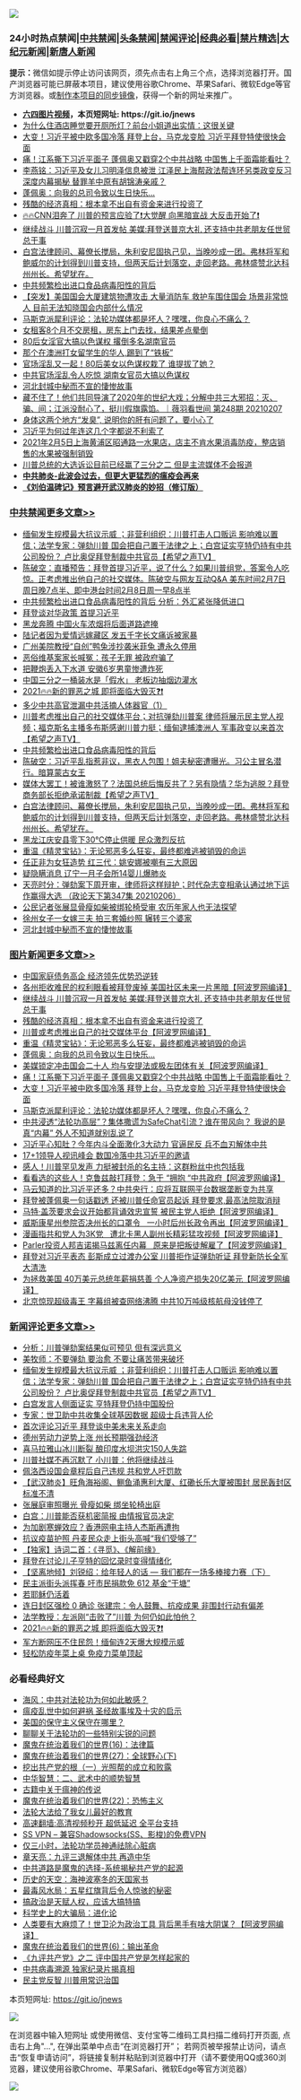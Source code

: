 ![](https://raw.githubusercontent.com/fqnews/bnews/master/64photo/fqnews-qr.jpg)

<div id="tt">
<h3>24小时热点禁闻|<a href="#%E4%B8%AD%E5%85%B1%E7%A6%81%E9%97%BB%E6%9B%B4%E5%A4%9A%E6%96%87%E7%AB%A0">中共禁闻</a>|<a href="#%E5%9B%BE%E7%89%87%E6%96%B0%E9%97%BB%E6%9B%B4%E5%A4%9A%E6%96%87%E7%AB%A0">头条禁闻</a>|<a href="#%E6%96%B0%E9%97%BB%E8%AF%84%E8%AE%BA%E6%9B%B4%E5%A4%9A%E6%96%87%E7%AB%A0">禁闻评论|<a href="#%E5%BF%85%E7%9C%8B%E7%BB%8F%E5%85%B8%E5%A5%BD%E6%96%87">经典必看|<a href="/video.md#%E7%A6%81%E7%89%87%E7%B2%BE%E9%80%89">禁片精选</a>|<a href="https://github.com/fqnews/djy/blob/master/gb/nf1351518.md#1">大纪元新闻</a>|<a href="https://github.com/fqnews/ntdtv/blob/master/gb/prog204.md#1">新唐人新闻</a></h3>
<div><b>提示：</b>微信如提示停止访问该网页，须先点击右上角三个点，选择浏览器打开。国产浏览器可能已屏蔽本项目，建议使用谷歌Chrome、苹果Safari、微软Edge等官方浏览器。或<a href="https://github.com/fqnews/bnews/blob/master/%E5%88%B6%E4%BD%9Cgit%E7%A6%81%E9%97%BB%E9%95%9C%E5%83%8F.md">制作本项目的同步镜像</a>，获得一个新的网址来推广。</div>
<ul>
<li><b><a href="http://d1.bdrive.tk/64.mp4" target="_blank">六四图片视频</a>，本页短网址: https://git.io/jnews</b></li>
<li><a href="/funmedia/20210207/1483062.md">为什么住酒店睡觉要开厕所灯？前台小姐道出实情：这很关键</a></li>
<li><a href="/topimagenews/20210207/1483099.md">大变！习近平被中欧多国冷落 拜登上台，马克龙变脸 习近平拜登特使很快会面</a></li>
<li><a href="/topimagenews/20210207/1483144.md">痛！江系撕下习近平面子 蓬佩奥又戳穿2个中共战略 中国售上千面霜能看吐？</a></li>
<li><a href="/comments/20210207/1483169.md">李燕铭：习近平及女儿习明泽信息被泄 江泽民上海帮政法帮连环另类政变反习 深度内幕揭秘 替罪羊中原有胡锦涛亲戚？</a></li>
<li><a href="/topimagenews/20210207/1483181.md">蓬佩奥：向我的总司令致以生日快乐…</a></li>
<li><a href="/topimagenews/20210207/1483255.md">残酷的经济真相：根本拿不出自有资金来进行投资了</a></li>
<li><a href="/cbnews/20210207/1483098.md">🔥🔥CNN泪奔了 川普的预言应验了❗大觉醒 向黑暗宣战 大反击开始了❗</a></li>
<li><a href="/topimagenews/20210207/1483265.md">继续战斗 川普沉寂一月首发帖 美媒:拜登送普京大礼 还支持中共老朋友任世贸总干事</a></li>
<li><a href="/comments/20210207/1483279.md">白宫法律顾问、幕僚长搅局，朱利安尼固执己见，当晚吵成一团。弗林将军和鲍威尔的计划得到川普支持，但两天后计划落空，走回老路。弗林盛赞北达科州州长。希望犹在。</a></li>
<li><a href="/cbnews/20210207/1483355.md">中共频繁检出进口食品病毒阳性的背后</a></li>
<li><a href="/bannedvideo/20210207/1483248.md">【突发】美国国会大厦建筑物遭攻击  大量消防车 救护车围住国会 场景非常惊人 目前无法知晓国会内部什么情况</a></li>
<li><a href="/comments/20210207/1482940.md">马斯克派犀利评论：法轮功媒体都是坏人？嘿嘿，你良心不痛么？</a></li>
<li><a href="/funmedia/20210207/1483039.md">女租客8个月不交房租，房东上门去找，结果差点晕倒</a></li>
<li><a href="/headline/20210207/1483229.md">80后女淫官大搞以色谋权 撂倒多名湖南官员</a></li>
<li><a href="/lifebaike/20210207/1483304.md">那个在澳洲打女留学生的华人,踢到了“铁板”</a></li>
<li><a href="/comments/20210208/1483394.md">官场淫乱又一起！80后美女以色谋权栽了 谁提拔了她？</a></li>
<li><a href="/comments/20210207/1483192.md">中共官场淫乱令人吃惊 湖南女官员大搞以色谋权</a></li>
<li><a href="/cbnews/20210207/1483146.md">河北封城中秘而不宣的悽惨故事</a></li>
<li><a href="/bannedvideo/20210207/1483281.md">藏不住了！他们共同导演了2020年的世纪大戏；分解中共三大邪招：灭、骗、间；江派没耐心了，挺川假旗露馅。｜薇羽看世间 第248期 20210207</a></li>
<li><a href="/comments/20210207/1483317.md">身体这两个地方“发臭”, 说明你的肝有问题了，要小心了</a></li>
<li><a href="/ccpdope/20210207/1483228.md">习近平为何过年连这几个字都说不利索了</a></li>
<li><a href="/bannedvideo/20210207/1483253.md">2021年2月5日上海黄浦区昭通路一水果店，店主不肯水果消毒防疫，整店销售的水果被强制销毁</a></li>
<li><a href="/bannedvideo/20210207/1483256.md">川普总统的大选诉讼目前已经赢了三分之二    但是主流媒体不会报道</a></li>
<li><b><a href="/comments/20200211/1275071.md" target="_blank">中共肺炎-此波会过去，但更大更猛烈的瘟疫会再来</a></b></li>
<li><b><a href="/comments/20200207/1272816.md" target="_blank">《刘伯温碑记》预言避开武汉肺炎的妙招（修订版）</a></b></li>
</ul>
</div>

<div class="catlist">
<h3><a href="/cbnews/" target="_blank">中共禁闻</a><span><a href="/cbnews/" target="_blank" rel="nofollow">更多文章>></a></span></h3>
<ul>
<li><a href="/comments/20210208/1483525.md" target="_blank">缅甸发生规模最大抗议示威 ；非营利组织：川普打击人口贩运 影响难以置信；法学专家：弹劾川普 国会把自己置于法律之上；白宫证实亨特仍持有中共公司股份？ 卢比奥促拜登制裁中共官员【希望之声TV】</a></li>
<li><a href="/cbnews/20210208/1483495.md" target="_blank">陈破空：直播预告：拜登首提习近平，说了什么？如果川普组党，答案令人吃惊。正考虑推出他自己的社交媒体。陈破空与网友互动Q&amp;A 美东时间2月7日周日晚7点半、即中港台时间2月8日周一早8点半</a></li>
<li><a href="/cbnews/20210208/1483483.md" target="_blank">中共频繁检出进口食品病毒阳性的背后 分析：外汇紧张降低进口</a></li>
<li><a href="/cbnews/20210208/1483477.md" target="_blank">拜登谈对华政策 首提习近平</a></li>
<li><a href="/cbnews/20210208/1483472.md" target="_blank">黑龙奔腾 中国火车浓烟将后面道路遮掩</a></li>
<li><a href="/cbnews/20210208/1483470.md" target="_blank">陆记者因为爱情远嫁藏区 发五千字长文痛诉被家暴</a></li>
<li><a href="/cbnews/20210208/1483469.md" target="_blank">广州美院教授“自创”鸭兔涉抄袭米菲兔 遭永久停用</a></li>
<li><a href="/cbnews/20210208/1483436.md" target="_blank">恶俗维基案家长喊冤：孩子无罪 被政府骗了</a></li>
<li><a href="/cbnews/20210208/1483427.md" target="_blank">把鞭炮丢入下水道 安徽6岁男童惨遭炸死</a></li>
<li><a href="/cbnews/20210208/1483418.md" target="_blank">中国三分之一桶装水是「假水」 老板边抽烟边灌水</a></li>
<li><a href="/comments/20210208/1483412.md" target="_blank">2021🔥🔥新的罪恶之城 即将面临大毁灭❓❗</a></li>
<li><a href="/cbnews/20210207/1483381.md" target="_blank">多少中共高官泄漏中共活摘人体器官（1）</a></li>
<li><a href="/comments/20210207/1483360.md" target="_blank">川普考虑推出自己的社交媒体平台；对抗弹劾川普案 律师将展示民主党人视频；福克斯名主播多布斯感谢川普力挺；缅甸逮捕澳洲人 军事政变以来首次【希望之声TV】</a></li>
<li><a href="/cbnews/20210207/1483355.md" target="_blank">中共频繁检出进口食品病毒阳性的背后</a></li>
<li><a href="/cbnews/20210207/1483334.md" target="_blank">陈破空：习近平乱指惹非议，黑衣人包围！姐夫秘密遭曝光。习公主冒名潜行。暗算蒙古女王</a></li>
<li><a href="/comments/20210207/1483295.md" target="_blank">媒体大罢工！被谁激怒了？法国总统后悔反共了？另有隐情？华为逃脱？拜登商务部长拒绝承诺制裁【希望之声TV】</a></li>
<li><a href="/comments/20210207/1483279.md" target="_blank">白宫法律顾问、幕僚长搅局，朱利安尼固执己见，当晚吵成一团。弗林将军和鲍威尔的计划得到川普支持，但两天后计划落空，走回老路。弗林盛赞北达科州州长。希望犹在。</a></li>
<li><a href="/cbnews/20210207/1483237.md" target="_blank">黑龙江庆安县零下30℃停止供暖 民众激烈反抗</a></li>
<li><a href="/comments/20210207/1483227.md" target="_blank">重温《精灵宝钻》：无论邪恶多么狂妄，最终都难逃被销毁的命运</a></li>
<li><a href="/cbnews/20210207/1483183.md" target="_blank">任正非为女狂造势 红三代：姚安娜被嘲有三大原因</a></li>
<li><a href="/cbnews/20210207/1483182.md" target="_blank">疑隐瞒消息 辽宁一月子会所14婴儿爆肺炎</a></li>
<li><a href="/cbnews/20210207/1483176.md" target="_blank">天亮时分：弹劾案下周开审，律师将这样辩护；时代杂志变相承认通过地下运作赢得大选 （政论天下第347集 20210206）</a></li>
<li><a href="/cbnews/20210207/1483165.md" target="_blank">公民记者张展显骨瘦如柴被绑轮椅受审 农历年家人也无法探望</a></li>
<li><a href="/cbnews/20210207/1483147.md" target="_blank">徐州女子一女嫁三夫 拍三套婚纱照 辗转三个婆家</a></li>
<li><a href="/cbnews/20210207/1483146.md" target="_blank">河北封城中秘而不宣的悽惨故事</a></li>

</ul>
</div>
<div class="catlist">
<h3><a href="/topimagenews/" target="_blank">图片新闻</a><span><a href="/topimagenews/" target="_blank" rel="nofollow">更多文章>></a></span></h3>
<ul>
<li><a href="/topimagenews/20210208/1483459.md" target="_blank">中国家庭债务高企 经济领先优势恐逆转</a></li>
<li><a href="/topimagenews/20210207/1483351.md" target="_blank">各州拒收难民的权利眼看被拜登废掉 美国社区未来一片黑暗【阿波罗网编译】</a></li>
<li><a href="/topimagenews/20210207/1483265.md" target="_blank">继续战斗 川普沉寂一月首发帖 美媒:拜登送普京大礼 还支持中共老朋友任世贸总干事</a></li>
<li><a href="/topimagenews/20210207/1483255.md" target="_blank">残酷的经济真相：根本拿不出自有资金来进行投资了</a></li>
<li><a href="/topimagenews/20210207/1483236.md" target="_blank">川普或考虑推出自己的社交媒体平台【阿波罗网编译】</a></li>
<li><a href="/comments/20210207/1483227.md" target="_blank">重温《精灵宝钻》：无论邪恶多么狂妄，最终都难逃被销毁的命运</a></li>
<li><a href="/topimagenews/20210207/1483181.md" target="_blank">蓬佩奥：向我的总司令致以生日快乐…</a></li>
<li><a href="/topimagenews/20210207/1483145.md" target="_blank">美媒锁定冲击国会二十人 均与安提法或极左团体有关【阿波罗网编译】</a></li>
<li><a href="/topimagenews/20210207/1483144.md" target="_blank">痛！江系撕下习近平面子 蓬佩奥又戳穿2个中共战略 中国售上千面霜能看吐？</a></li>
<li><a href="/topimagenews/20210207/1483099.md" target="_blank">大变！习近平被中欧多国冷落 拜登上台，马克龙变脸 习近平拜登特使很快会面</a></li>
<li><a href="/comments/20210207/1482940.md" target="_blank">马斯克派犀利评论：法轮功媒体都是坏人？嘿嘿，你良心不痛么？</a></li>
<li><a href="/comments/20210207/1483218.md" target="_blank">中共浸透“法轮功高层”？集体撒谎为SafeChat引流？谁在带风向？ 我说的是真“内幕”  外人不知道就别乱说了</a></li>
<li><a href="/topimagenews/20210207/1482968.md" target="_blank">习近平心知肚？今年内斗全面激化3大动力 官逼民反 兵不血刃解体中共</a></li>
<li><a href="/topimagenews/20210207/1482958.md" target="_blank">17+1领导人视讯峰会 数国冷落中共习近平的邀请</a></li>
<li><a href="/topimagenews/20210206/1482681.md" target="_blank">感人！川普罕见发声 力挺被封杀的名主持：这群粉丝中也包括我</a></li>
<li><a href="/topimagenews/20210206/1482679.md" target="_blank">看看选的这些人！克鲁兹敲打拜登：急于 &#8220;拥抱 &#8220;中共政府【阿波罗网编译】</a></li>
<li><a href="/topimagenews/20210206/1482626.md" target="_blank">马云知道的比习近平还多？中共央行：应将互联网平台数据垄断变为共享</a></li>
<li><a href="/topimagenews/20210206/1482318.md" target="_blank">拜登被蓬佩奥一句话戳透 还被川普任命官员起诉 拜登要求,最高法院取消辩</a></li>
<li><a href="/topimagenews/20210206/1482281.md" target="_blank">马特·盖茨要求会议开始都背诵效忠宣誓 被民主党人拒绝【阿波罗网编译】</a></li>
<li><a href="/topimagenews/20210205/1482180.md" target="_blank">威斯康星州参院否决州长的口罩令   一小时后州长政令再出【阿波罗网编译】</a></li>
<li><a href="/topimagenews/20210205/1482146.md" target="_blank">漫画指共和党人为3K党   遭北卡黑人副州长精彩猛攻视频【阿波罗网编译】</a></li>
<li><a href="/topimagenews/20210205/1482118.md" target="_blank">Parler投资人邦吉诺揭马兹离任内幕   原来是把叛徒解雇了【阿波罗网编译】</a></li>
<li><a href="/topimagenews/20210205/1482097.md" target="_blank">拜登对习近平表态 彭斯成立过渡办公室 川普拒作证弹劾听证 拜登新防长全军大清洗</a></li>
<li><a href="/topimagenews/20210205/1482080.md" target="_blank">为拯救美国 40万美元总统年薪捐慈善 个人净资产损失20亿美元【阿波罗网编译】</a></li>
<li><a href="/topimagenews/20210205/1482006.md" target="_blank">北京惊现超级毒王 字幕组被查网络沸腾 中共10万吨级核航母没钱停了</a></li>

</ul>
</div>
<div class="catlist">
<h3><a href="/comments/" target="_blank">新闻评论</a><span><a href="/comments/" target="_blank" rel="nofollow">更多文章>></a></span></h3>
<ul>
<li><a href="/comments/20210208/1483532.md" target="_blank">分析：川普弹劾案结果似可预见 但有深远意义</a></li>
<li><a href="/comments/20210208/1483531.md" target="_blank">美牧师：不要弹劾 要治愈 不要让痛苦带来破坏</a></li>
<li><a href="/comments/20210208/1483525.md" target="_blank">缅甸发生规模最大抗议示威 ；非营利组织：川普打击人口贩运 影响难以置信；法学专家：弹劾川普 国会把自己置于法律之上；白宫证实亨特仍持有中共公司股份？ 卢比奥促拜登制裁中共官员【希望之声TV】</a></li>
<li><a href="/comments/20210208/1483517.md" target="_blank">白宫发言人侧面证实 亨特拜登仍持中国股份</a></li>
<li><a href="/comments/20210208/1483516.md" target="_blank">专家：世卫助中共收集全球基因数据 超级士兵违背人伦</a></li>
<li><a href="/comments/20210208/1483494.md" target="_blank">首次评论习近平 拜登谈中美未来关系走向</a></li>
<li><a href="/comments/20210208/1483492.md" target="_blank">德州劳动力逆势上涨 州长预期强劲经济</a></li>
<li><a href="/comments/20210208/1483491.md" target="_blank">喜马拉雅山冰川断裂 酿印度水坝洪灾150人失踪</a></li>
<li><a href="/comments/20210208/1483482.md" target="_blank">川普社媒不再沉默了 小川普：他将继续战斗</a></li>
<li><a href="/comments/20210208/1483466.md" target="_blank">佩洛西设国会章程后自己违规 共和党人吁罚款</a></li>
<li><a href="/comments/20210208/1483465.md" target="_blank">【武汉肺炎】旺角海裕阁、鲗鱼涌惠利大厦、红磡长乐大厦被围封 居民轰封区标准不清</a></li>
<li><a href="/comments/20210208/1483463.md" target="_blank">张展庭审照曝光 骨瘦如柴 绑坐轮椅出庭</a></li>
<li><a href="/comments/20210208/1483457.md" target="_blank">白宫：川普能否获机密简报 由情报官员决定</a></li>
<li><a href="/comments/20210208/1483452.md" target="_blank">为加剧寒蝉效应？香港网电主持人杰斯再遭拘</a></li>
<li><a href="/comments/20210208/1483451.md" target="_blank">抗议疫苗护照 丹麦民众走上街头高喊“我们受够了”</a></li>
<li><a href="/comments/20210208/1483450.md" target="_blank">【独家】诗词二首：《寻觅》、《解前缘》</a></li>
<li><a href="/comments/20210208/1483445.md" target="_blank">拜登在讨论儿子亨特的回忆录时变得情绪化</a></li>
<li><a href="/comments/20210208/1483431.md" target="_blank">【坚离地倾】刘锐绍：给年轻人的话 — 我们都在一场多棒接力赛（下）</a></li>
<li><a href="/comments/20210208/1483430.md" target="_blank">民主派街头派挥春 吁市民捐款免 612 基金“干塘”</a></li>
<li><a href="/comments/20210208/1483429.md" target="_blank">若耶稣仍活着</a></li>
<li><a href="/comments/20210208/1483428.md" target="_blank">连日封区强检 0 确诊 张建宗：令人鼓舞、抗疫成果 非围封行动有偏差</a></li>
<li><a href="/comments/20210208/1483423.md" target="_blank">法学教授：左派刚“击败了”川普 为何仍如此怕他？</a></li>
<li><a href="/comments/20210208/1483412.md" target="_blank">2021🔥🔥新的罪恶之城 即将面临大毁灭❓❗</a></li>
<li><a href="/comments/20210208/1483411.md" target="_blank">军方断网压不住民怨！缅甸连2天爆大规模示威</a></li>
<li><a href="/comments/20210208/1483401.md" target="_blank">轻松防疫年菜上桌 免疫力菜单顶起</a></li>

</ul>
</div>

<div class="catlist">
<h3>必看经典好文</h3>
<ul>
<li><a href="/comments/20191218/1228234.md" target="_blank">海风：中共对法轮功为何如此敏感？</a></li>
<li><a href="/comments/20200618/1346823.md" target="_blank">瘟疫乱世中如何避祸 圣经故事埃及十灾的启示</a></li>
<li><a href="/lifebaike/20200520/1331379.md" target="_blank">美国的保守主义保守在哪里？</a></li>
<li><a href="/comments/20190417/1114875.md" target="_blank">聊聊关于法轮功的一些特别尖锐的问题</a></li>
<li><a href="/topimagenews/20180615/958090.md" target="_blank">魔鬼在统治着我们的世界(16)：法律篇</a></li>
<li><a href="/comments/20181224/1052333.md" target="_blank">魔鬼在统治着我们的世界(27)：全球野心(下)</a></li>
<li><a href="/comments/20200629/1352460.md" target="_blank">挖出共产党的根（一）光照帮的成立和败露</a></li>
<li><a href="/comments/20200605/783249.md" target="_blank">中华智慧：二、武术中的顺势智慧</a></li>
<li><a href="/ccpdope/20200531/1337409.md" target="_blank">古籍中关于瘟神的传说</a></li>
<li><a href="/comments/20180804/981524.md" target="_blank">魔鬼在统治着我们的世界(22)：恐怖主义</a></li>
<li><a href="/cbnews/20200516/1329218.md" target="_blank">法轮大法给了我女儿最好的教育</a></li>
<li><a href="/comments/20210202/1479954.md" target="_blank">高速翻墙:高清视频秒开 超低延迟 全平台支持</a></li>
<li><a href="/comments/20191231/1250654.md" target="_blank">SS VPN &#8211; 兼容Shadowsocks(SS、影梭)的免费VPN</a></li>
<li><a href="/health/20170626/780270.md" target="_blank">仅三小时，法轮功学员神通祛除心脏病</a></li>
<li><a href="/comments/20131119/1029445.md" target="_blank">章天亮：九评三退解体中共 再造中华</a></li>
<li><a href="/comments/20181209/1044543.md" target="_blank">中共道路是魔鬼的选择-系统揭秘共产党的起源</a></li>
<li><a href="/tculture/xiulian/20170318/732480.md" target="_blank">历史的天空：海神波塞冬的天国家书</a></li>
<li><a href="/cbnews/20201005/1408304.md" target="_blank">最毒风水局：五星红旗背后令人惊骇的秘密</a></li>
<li><a href="/comments/20200814/1379994.md" target="_blank">搞政治是天赋人权，应该大搞特搞</a></li>
<li><a href="/comments/20200605/783246.md" target="_blank">科学史上的大骗局：进化论</a></li>
<li><a href="/cnnews/20201226/1455352.md" target="_blank">人类要有大麻烦了！世卫沦为政治工具 背后黑手有啥大阴谋？【阿波罗网编译】</a></li>
<li><a href="/topimagenews/20180524/947358.md" target="_blank">魔鬼在统治着我们的世界(6)：输出革命</a></li>
<li><a href="/bookonline/20131116/201055.md" target="_blank">《九评共产党》之二 评中国共产党是怎样起家的</a></li>
<li><a href="/ccpdope/20200412/1311165.md" target="_blank">中共病毒溯源 独家纪录片揭真相</a></li>
<li><a href="/comments/20200621/1348236.md" target="_blank">民主党反智 川普用常识治国</a></li>

</ul>
</div>

本页短网址: https://git.io/jnews

![](https://raw.githubusercontent.com/fqnews/bnews/master/64photo/fqnews-qr.jpg)

在浏览器中输入短网址 或使用微信、支付宝等二维码工具扫描二维码打开页面, 点击右上角"...", 在弹出菜单中点击“在浏览器打开”； 若网页被举报禁止访问，请点击“恢复申请访问”，将链接复制并粘贴到浏览器中打开（请不要使用QQ或360浏览器，建议使用谷歌Chrome、苹果Safari、微软Edge等官方浏览器）

![](https://raw.githubusercontent.com/fqnews/bnews/master/64photo/wx.jpg)